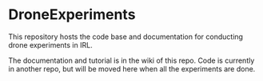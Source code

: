 # DroneExperiments
This repository hosts the code base and documentation for conducting drone experiments in IRL.

The documentation and tutorial is in the wiki of this repo. Code is currently in another repo, but will be moved here when all the experiments are done. 
